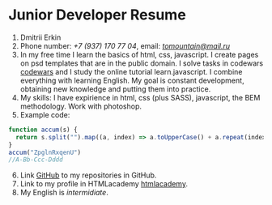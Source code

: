 # Junior Developer Resume

1. Dmitrii Erkin
2. Phone number: *+7 (937) 170 77 04*, email: *tomountain@mail.ru*
3. In my free time I learn the basics of html, css, javascript. I create pages on psd templates that are in the public domain. I solve tasks in codewars [codewars](https://www.codewars.com/users/DmitriEr?refreshed=true) and I study the online tutorial learn.javascript. I combine everything with learning English. My goal is constant development, obtaining new knowledge and putting them into practice.
4. My skills: I have expirience in html, css (plus SASS), javascript, the BEM methodology. Work with photoshop.
5. Example code: 
~~~javascript
function accum(s) {
  return s.split("").map((a, index) => a.toUpperCase() + a.repeat(index).toLowerCase()).join("-")
}
accum("ZpglnRxqenU")
//A-Bb-Ccc-Dddd
~~~
6. Link [GitHub](https://github.com/DmitriEr?tab=repositories) to my repositories in GitHub.
7. Link to my profile in HTMLacademy [htmlacademy](https://htmlacademy.ru/profile/id1043565).
8. My English is *intermidiate*.